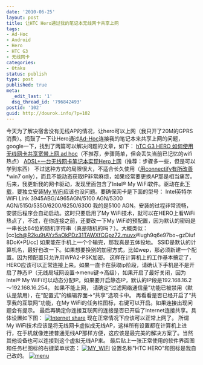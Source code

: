 ```yaml
---
date: '2010-06-25'
layout: post
title: 让HTC Hero通过我的笔记本无线网卡共享上网
tags:
- Ad-Hoc
- Android
- Hero
- HTC G3
- 无线网卡
categories:
- Otaku
status: publish
type: post
published: true
meta:
  _edit_last: '1'
  dsq_thread_id: '796842493'
postid: '102'
guid: http://dourok.info/?p=102
---
```

今天为了解决宿舍没有无线AP的情况，让hero可以上网（我只开了20M的GPRS消费）。捣鼓了一下让Hero通过[Ad-Hoc](http://en.wikipedia.org/wiki/Ad_hoc)连接我的笔记本来共享上网的问题，google一下，找到了两篇可以解决问题的文章，如下：
[hTC G3 HERO 如何使用无线网卡共享宽带上网 ad
hoc](http://blog.sina.com.cn/s/blog_617b01db0100foqh.html)（不推荐，步骤简单，但会丢失当前已记忆的wifi热点）
[ADSL+一台无线网卡笔记本实现Hero上网](http://sean.huanglijiang.com/article.asp?id=217)（推荐：步骤多一些，但是可以学到东西）
不过这种方式的局限很大，不适合长久使用（[用connectify有所改善](http://www.haoxiaoru.info/archives/25)\*win7
only），而且不能动态获取IP非常麻烦，如果经常要更换AP那是相当痛苦。后来，我更新我的网卡驱动，发现里面包含了Intel®
My
WiFi软件。驱动在此[下载](http://drivers.mydrivers.com/drivers/368-147322-Intel-WiFi-Link-3945ABG-4965AGN-5100-AGN/)，要独立安装[My
WiFi](http://www.google.com.hk/search?hl=zh-CN&source=hp&q=%E8%8B%B1%E7%89%B9%E5%B0%94+My+wifi&aq=f&aqi=&aql=&oq=&gs_rfai=)应该也没问题。要确保网卡是下面的型号：
Intel英特尔WiFi Link 3945ABG/4965AGN/5100 AGN/5300
AGN/5150/5350/6200/6250/6300 我的是5100
AGN。安装的过程非常流畅，安装后程序会自动启动。这时只要启用了My
WiFi技术，就可以在HERO上看WiFi热点了，不过，在你连接之前，还要改一下My
WiFi的预配置，因为默认的密码是一串长达64位的随机字符串（真是随机的吗？）。大概类似：
[cc]ch@R2ku9tAYz5aOkPDz31TAWXfCGpz72.muvx\#lugh9q6e97bo\~gzDiuf8DoK+P[/cc]
如果能在手机上一个个输完，那我真是五体投地。
SSID是默认的计算机名，最好也改一下。如果想要换别的加密方式，比如wep，那必须新建一个配置。因为预配置只允许用WPA2-PSK加密。
这样在计算机上的工作基本搞定了，HERO应该可以正常连接上来。如果一直卡在获取ip阶段，请确认下手机是不是开启了静态IP（无线局域网设置-\>menu键-\>高级），如果开启了最好关闭，因为Intel®
My
WiFi可以动态分配IP。如果要开启静态IP，默认的IP段是192.168.16.2～192.168.16.254。
如果不能上网，
请确定“过滤网络通信量”功能已被禁用（默认是禁用），在“配置式”的编辑界面-\>“共享”选项卡中。
再看看是否已经开启了“共享我的互联网”功能，在My
WiFi的任务栏图标，右键可以开启。如果连接出现问题会有提示。
最后再确定你连接互联网的连接是否已开启了Internet连接共享。具体设置如下图：
[![](http://dourok.info/wp-content/uploads/2010/06/Internet-share.jpg "Internet share")](http://dourok.info/wp-content/uploads/2010/06/Internet-share.jpg)
现在正常情况下应该可以正常上网了。 所谓My
WiFi技术应该是将无线网卡虚拟成无线AP，这样所有设置都在计算机上进行，在手机就像连接普通无线AP那样方便，这应该是最完美的解决方案了。当然其他设备也可以连接到这个虚拟无线AP来。
最后贴上一张正常使用的软件界面图和任务栏图标的右键菜单状态：
[![](http://dourok.info/wp-content/uploads/2010/06/MY_WIFI.jpg "MY_WIFI")](http://dourok.info/wp-content/uploads/2010/06/MY_WIFI.jpg)
设置名称"HTC HERO"和图标是我自己改的。
[![](http://dourok.info/wp-content/uploads/2010/06/menu.jpg "menu")](http://dourok.info/wp-content/uploads/2010/06/menu.jpg)
